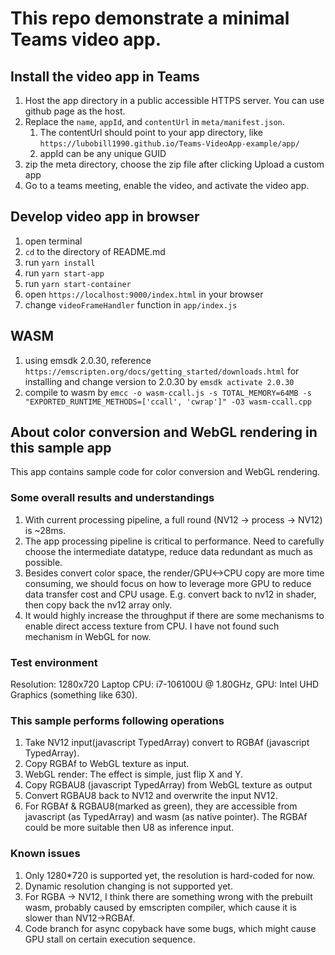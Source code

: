 # This repo demonstrate a minimal Teams video app.

## Install the video app in Teams
1. Host the app directory in a public accessible HTTPS server. You can use github page as the host.
2. Replace the `name`, `appId`, and `contentUrl` in `meta/manifest.json`.
    1. The contentUrl should point to your app directory, like `https://lubobill1990.github.io/Teams-VideoApp-example/app/`
    2. appId can be any unique GUID
3. zip the meta directory, choose the zip file after clicking Upload a custom app
4. Go to a teams meeting, enable the video, and activate the video app.


## Develop video app in browser

1. open terminal
2. `cd` to the directory of README.md
3. run `yarn install`
4. run `yarn start-app`
5. run `yarn start-container`
6. open `https://localhost:9000/index.html` in your browser
7. change `videoFrameHandler` function in `app/index.js`

## WASM

1. using emsdk 2.0.30, reference `https://emscripten.org/docs/getting_started/downloads.html` for installing and change version to 2.0.30 by `emsdk activate 2.0.30`
2. compile to wasm by `emcc -o wasm-ccall.js -s TOTAL_MEMORY=64MB -s "EXPORTED_RUNTIME_METHODS=['ccall', 'cwrap']" -O3 wasm-ccall.cpp`

## About color conversion and WebGL rendering in this sample app
This app contains sample code for color conversion and WebGL rendering.
### Some overall results and understandings
1. With current processing pipeline, a full round (NV12 -> process -> NV12) is ~28ms.
2. The app processing pipeline is critical to performance. Need to carefully choose the intermediate datatype, reduce data redundant as much as possible. 
3. Besides convert color space, the render/GPU<->CPU copy are more time consuming, we should focus on how to leverage more GPU to reduce data transfer cost and CPU usage. E.g. convert back to nv12 in shader, then copy back the nv12 array only. 
4. It would highly increase the throughput if there are some mechanisms to enable direct access texture from CPU. I have not found such mechanism in WebGL for now.

### Test environment
Resolution: 1280x720 
Laptop CPU: i7-106100U @ 1.80GHz, GPU: Intel UHD Graphics (something like 630). 

### This sample performs following operations
1. Take NV12 input(javascript TypedArray) convert to RGBAf (javascript TypedArray). 
2. Copy RGBAf to WebGL texture as input. 
3. WebGL render: The effect is simple, just flip X and Y.
4. Copy RGBAU8 (javascript TypedArray) from WebGL texture as output
5. Convert RGBAU8 back to NV12 and overwrite the input NV12. 
6. For RGBAf & RGBAU8(marked as green), they are accessible from javascript (as TypedArray) and wasm (as native pointer). The RGBAf could be more suitable then U8 as inference input. 

### Known issues
1. Only 1280*720 is supported yet, the resolution is hard-coded for now. 
2. Dynamic resolution changing is not supported yet. 
3. For RGBA -> NV12, I think there are something wrong with the prebuilt wasm, probably caused by emscripten compiler, which cause it is slower than NV12->RGBAf. 
4. Code branch for async copyback have some bugs, which might cause GPU stall on certain execution sequence. 
